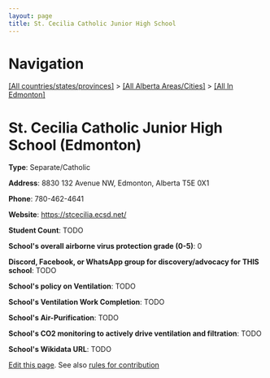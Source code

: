 ```yaml
---
layout: page
title: St. Cecilia Catholic Junior High School
---
```

# Navigation

[[All countries/states/provinces]](../../..) > [[All Alberta Areas/Cities]](../..) > [[All In Edmonton]](..)

# St. Cecilia Catholic Junior High School (Edmonton)

**Type**: Separate/Catholic

**Address**: 8830 132 Avenue NW, Edmonton, Alberta T5E 0X1

**Phone**: 780-462-4641

**Website**: <https://stcecilia.ecsd.net/>

**Student Count**: TODO

**School's overall airborne virus protection grade (0-5)**: 0

**Discord, Facebook, or WhatsApp group for discovery/advocacy for THIS school**: TODO

**School's policy on Ventilation**: TODO

**School's Ventilation Work Completion**: TODO

**School's Air-Purification**: TODO

**School's CO2 monitoring to actively drive ventilation and filtration**: TODO

**School's Wikidata URL**: TODO


[Edit this page](https://github.com/ventilate-schools/AB/edit/main/./Edmonton/St._Cecilia_Catholic_Junior_High_School.md). See also [rules for contribution](../../../contribution-rules/)